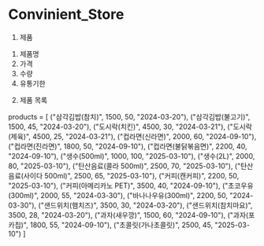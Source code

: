 # Convinient_Store

1. 제품

1) 제품명
2) 가격
3) 수량
4) 유통기한


2. 제품 목록

products = [
    ("삼각김밥(참치)", 1500, 50, "2024-03-20"),
    ("삼각김밥(불고기)", 1500, 45, "2024-03-20"),
    ("도시락(치킨)", 4500, 30, "2024-03-21"),
    ("도시락(제육)", 4500, 25, "2024-03-21"),
    ("컵라면(신라면)", 2000, 60, "2024-09-10"),
    ("컵라면(진라면)", 1800, 50, "2024-09-10"),
    ("컵라면(불닭볶음면)", 2200, 40, "2024-09-10"),
    ("생수(500ml)", 1000, 100, "2025-03-10"),
    ("생수(2L)", 2000, 80, "2025-03-10"),
    ("탄산음료(콜라 500ml)", 2500, 70, "2025-03-10"),
    ("탄산음료(사이다 500ml)", 2500, 65, "2025-03-10"),
    ("커피(캔커피)", 2200, 50, "2025-03-10"),
    ("커피(아메리카노 PET)", 3500, 40, "2024-09-10"),
    ("초코우유(300ml)", 2000, 55, "2024-03-30"),
    ("바나나우유(300ml)", 2200, 50, "2024-03-30"),
    ("샌드위치(햄치즈)", 3500, 30, "2024-03-20"),
    ("샌드위치(참치마요)", 3500, 28, "2024-03-20"),
    ("과자(새우깡)", 1500, 60, "2024-09-10"),
    ("과자(포카칩)", 1800, 55, "2024-09-10"),
    ("초콜릿(가나초콜릿)", 2500, 45, "2025-03-10")
]